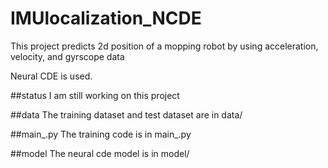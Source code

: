 # IMUlocalization_NCDE

This project predicts 2d position of a mopping robot by using acceleration, velocity, and gyrscope data

Neural CDE is used.

##status
I am still working on this project

##data
The training dataset and test dataset are in data/

##main_.py
The training code is in main_.py

##model
The neural cde model is in model/
